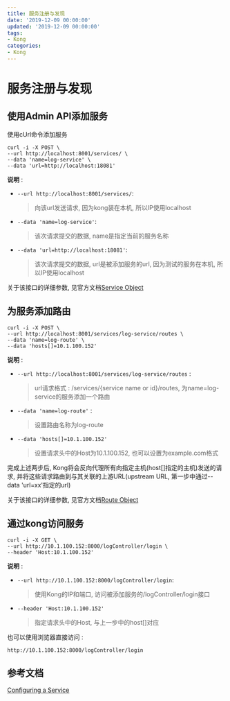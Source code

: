 ```yaml
---
title: 服务注册与发现
date: '2019-12-09 00:00:00'
updated: '2019-12-09 00:00:00'
tags:
- Kong
categories:
- Kong
---
```

# 服务注册与发现

## 使用Admin API添加服务

使用cUrl命令添加服务

```shell
curl -i -X POST \
--url http://localhost:8001/services/ \
--data 'name=log-service' \
--data 'url=http://localhost:18081'
```

**说明** : 

- `--url http://localhost:8001/services/`: 

  > 向该url发送请求, 因为kong装在本机, 所以IP使用localhost

- `--data 'name=log-service'`: 

  > 该次请求提交的数据, name是指定当前的服务名称

- `--data 'url=http://localhost:18081'`: 

  > 该次请求提交的数据, url是被添加服务的url, 因为测试的服务在本机, 所以IP使用localhost

关于该接口的详细参数, 见官方文档[Service Object](https://docs.konghq.com/1.4.x/admin-api/#service-object)

## 为服务添加路由

```shell
curl -i -X POST \
--url http://localhost:8001/services/log-service/routes \
--data 'name=log-route' \
--data 'hosts[]=10.1.100.152'
```

**说明** : 

- `--url http://localhost:8001/services/log-service/routes` : 

  >  url请求格式 : /services/{service name or id}/routes, 为name=log-service的服务添加一个路由

- `--data 'name=log-route'` : 

  > 设置路由名称为log-route

- `--data 'hosts[]=10.1.100.152'`

  > 设置请求头中的Host为10.1.100.152, 也可以设置为example.com格式

完成上述两步后, Kong将会反向代理所有向指定主机(host[]指定的主机)发送的请求, 并将这些请求路由到与其关联的上游URL(upstream URL, 第一步中通过--data 'url=xx'指定的url)

关于该接口的详细参数, 见官方文档[Route Object](https://docs.konghq.com/1.4.x/admin-api/#route-object)

## 通过kong访问服务

```shell
curl -i -X GET \
--url http://10.1.100.152:8000/logController/login \
--header 'Host:10.1.100.152'
```

**说明** :

- `--url http://10.1.100.152:8000/logController/login`: 

  > 使用Kong的IP和端口, 访问被添加服务的/logController/login接口

- `--header 'Host:10.1.100.152'`

  > 指定请求头中的Host, 与上一步中的host[]对应


也可以使用浏览器直接访问 : 
```http
http://10.1.100.152:8000/logController/login
```

## 参考文档

[Configuring a Service](https://docs.konghq.com/1.4.x/getting-started/configuring-a-service/)
